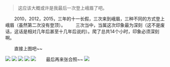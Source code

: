 >这应该大概或许是我最后一次登上峨眉了吧。

    2010，2012，2015，三年的十一长假，三次来到峨眉，三种不同的方式登上峨眉（虽然第二次没有登顶）。
    三次当中，当属这次印象最为深刻（这不是废话，这话是相对几年后甚至十几年后说的）。爬了总共14个小时，印象必须深刻啊。
          
&ensp;&ensp;&ensp;&ensp;直接上图吧~~

![](http://i11.tietuku.com/b8a4344dd8450a8e.jpg)
![](http://i11.tietuku.com/65a1d8970a762a01.jpg)
![](http://i11.tietuku.com/6b57d0a747962c1f.jpg)
![](http://i11.tietuku.com/5f975e11138d2f41.jpg)
![](http://i11.tietuku.com/358e007ac0c45ccc.jpg)
&ensp;&ensp;&ensp;&ensp;最后再来张合照~~
![](http://i11.tietuku.com/ffd9c9e6b71e81c1.jpg)

